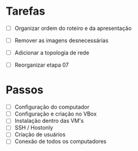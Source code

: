 # Tarefas
- [ ] Organizar ordem do roteiro e da apresentação
- [ ] Remover as imagens desnecessárias
- [ ] Adicionar a topologia de rede
- [ ] Reorganizar etapa 07



# Passos

- [ ] Configuração do computador
- [ ] Configuração e criação no VBox
- [ ] Instalação dentro das VM's
- [ ] SSH / Hostonly
- [ ] Criação de usuários
- [ ] Conexão de todos os computadores
